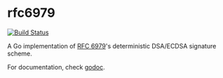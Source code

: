 rfc6979
=======

[![Build Status](https://travis-ci.org/codahale/rfc6979.png?branch=master)](https://travis-ci.org/codahale/rfc6979)

A Go implementation of [RFC 6979](https://tools.ietf.org/html/rfc6979)'s
deterministic DSA/ECDSA signature scheme.

For documentation, check [godoc](http://godoc.org/github.com/codahale/rfc6979).
